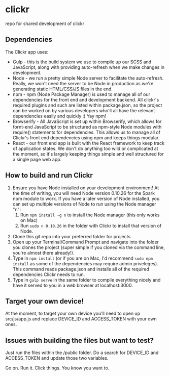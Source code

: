 # clickr
repo for shared development of clickr

## Dependencies
The Clickr app uses:

* Gulp - this is the build system we use to compile up our SCSS and JavaScript, along with providing auto-refresh when we make changes in development.
* Node - we run a pretty simple Node server to facilitate the auto-refresh. Really, we won't need the server to be Node in production as we're generating static HTML/CSS/JS files in the end.
* npm -  npm (Node Package Manager) is used to manage all of our dependencies for the front end and development backend. All clickr's required plugins and such are listed within package.json, so the project can be worked on by various developers who'll all have the relevant dependencies easily and quickly :) Yay npm!
* Browserify - All JavaScript is set up within Browserify, which allows for fornt-end JavaScript to be structured as npm-style Node modules with require() statements for dependencies. This allows us to manage all of Clickr's front end dependencies using npm and keeps things modular.
* React - our front end app is built with the React framework to keep track of application states. We don't do anything too wild or complicated at the moment, so it's largely keeping things simple and well structured for a single page web app.

## How to build and run Clickr
1. Ensure you have Node installed on your development environment! At the time of writing, you will need Node version 0.10.26 for the Spark npm module to work. If you have a later version of Node installed, you can set up multiple versions of Node to run using the Node manager "n":
    1. Run `npm install -g n` to install the Node manager (this only works on Mac)
    2. Run `sudo n 0.10.26` in the folder with Clickr to install that version of Node.
2. Clone this git repo into your preferred folder for projects.
3. Open up your Terminal/Command Prompt and navigate into the folder you clones the project (super simple if you cloned via the command line, you're almost there already!).
4. Type in `npm install` (or if you are on Mac, I'd recommend `sudo npm install` as some of the dependencies may require admin priveleges). This command reads package.json and installs all of the required dependencies Clickr needs to run.
5. Type in `gulp serve` in the same folder to compile everything nicely and have it served to you in a web browser at localhost:3000.

## Target your own device!
At the moment, to target your own device you'll need to open up src/js/app.js and replace DEVICE_ID and ACCESS_TOKEN with your own ones.

## Issues with building the files but want to test?
Just run the files within the /public folder. Do a search for DEVICE_ID and ACCESS_TOKEN and update those two variables.

Go on. Run it. Click things. You know you want to.